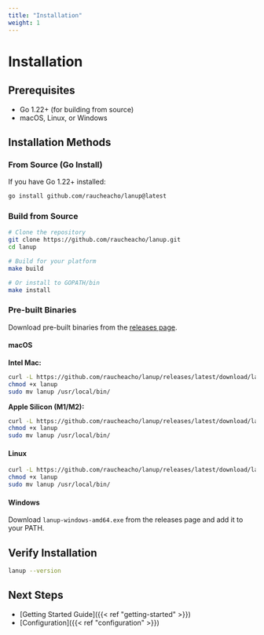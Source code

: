 ```yaml
---
title: "Installation"
weight: 1
---
```


# Installation

## Prerequisites

- Go 1.22+ (for building from source)
- macOS, Linux, or Windows

## Installation Methods

### From Source (Go Install)

If you have Go 1.22+ installed:

```bash
go install github.com/raucheacho/lanup@latest
```

### Build from Source

```bash
# Clone the repository
git clone https://github.com/raucheacho/lanup.git
cd lanup

# Build for your platform
make build

# Or install to GOPATH/bin
make install
```

### Pre-built Binaries

Download pre-built binaries from the [releases page](https://github.com/raucheacho/lanup/releases).

#### macOS

**Intel Mac:**
```bash
curl -L https://github.com/raucheacho/lanup/releases/latest/download/lanup-darwin-amd64 -o lanup
chmod +x lanup
sudo mv lanup /usr/local/bin/
```

**Apple Silicon (M1/M2):**
```bash
curl -L https://github.com/raucheacho/lanup/releases/latest/download/lanup-darwin-arm64 -o lanup
chmod +x lanup
sudo mv lanup /usr/local/bin/
```

#### Linux

```bash
curl -L https://github.com/raucheacho/lanup/releases/latest/download/lanup-linux-amd64 -o lanup
chmod +x lanup
sudo mv lanup /usr/local/bin/
```

#### Windows

Download `lanup-windows-amd64.exe` from the releases page and add it to your PATH.

## Verify Installation

```bash
lanup --version
```

## Next Steps

- [Getting Started Guide]({{< ref "getting-started" >}})
- [Configuration]({{< ref "configuration" >}})
